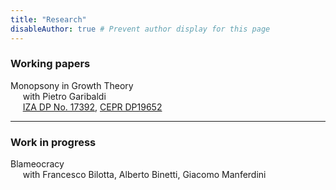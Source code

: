 ```yaml
---
title: "Research"
disableAuthor: true # Prevent author display for this page
---
```


### Working papers

Monopsony in Growth Theory  
&nbsp;&nbsp;&nbsp;&nbsp;    with Pietro Garibaldi  
&nbsp;&nbsp;&nbsp;&nbsp;    [IZA DP No. 17392](https://www.iza.org/en/publications/dp/17392/monopsony-in-growth-theory), [CEPR DP19652](https://cepr.org/publications/dp19652)

---

### Work in progress
 
Blameocracy  
&nbsp;&nbsp;&nbsp;&nbsp;    with Francesco Bilotta, Alberto Binetti, Giacomo Manferdini

